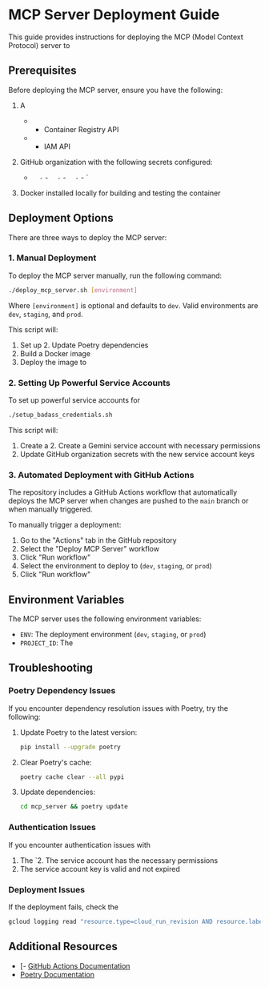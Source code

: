 # MCP Server Deployment Guide

This guide provides instructions for deploying the MCP (Model Context Protocol) server to
## Prerequisites

Before deploying the MCP server, ensure you have the following:

1. A
   -    - Container Registry API
   -    - IAM API

2. GitHub organization with the following secrets configured:

   - `   - `   - `   - `   - `   - `   - `
3. Docker installed locally for building and testing the container

## Deployment Options

There are three ways to deploy the MCP server:

### 1. Manual Deployment

To deploy the MCP server manually, run the following command:

```bash
./deploy_mcp_server.sh [environment]
```

Where `[environment]` is optional and defaults to `dev`. Valid environments are `dev`, `staging`, and `prod`.

This script will:

1. Set up 2. Update Poetry dependencies
3. Build a Docker image
4. Deploy the image to
### 2. Setting Up Powerful Service Accounts

To set up powerful service accounts for
```bash
./setup_badass_credentials.sh
```

This script will:

1. Create a 2. Create a Gemini service account with necessary permissions
3. Update GitHub organization secrets with the new service account keys

### 3. Automated Deployment with GitHub Actions

The repository includes a GitHub Actions workflow that automatically deploys the MCP server when changes are pushed to the `main` branch or when manually triggered.

To manually trigger a deployment:

1. Go to the "Actions" tab in the GitHub repository
2. Select the "Deploy MCP Server" workflow
3. Click "Run workflow"
4. Select the environment to deploy to (`dev`, `staging`, or `prod`)
5. Click "Run workflow"

## Environment Variables

The MCP server uses the following environment variables:

- `ENV`: The deployment environment (`dev`, `staging`, or `prod`)
- `PROJECT_ID`: The
## Troubleshooting

### Poetry Dependency Issues

If you encounter dependency resolution issues with Poetry, try the following:

1. Update Poetry to the latest version:

   ```bash
   pip install --upgrade poetry
   ```

2. Clear Poetry's cache:

   ```bash
   poetry cache clear --all pypi
   ```

3. Update dependencies:
   ```bash
   cd mcp_server && poetry update
   ```

### Authentication Issues

If you encounter authentication issues with
1. The `2. The service account has the necessary permissions
3. The service account key is valid and not expired

### Deployment Issues

If the deployment fails, check the
```bash
gcloud logging read "resource.type=cloud_run_revision AND resource.labels.service_name=mcp-server-dev" --limit=10
```

## Additional Resources

- [- [GitHub Actions Documentation](https://docs.github.com/en/actions)
- [Poetry Documentation](https://python-poetry.org/docs/)
